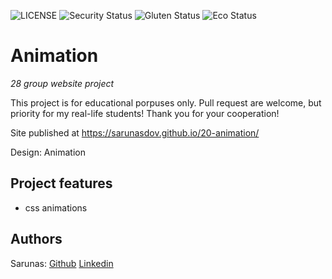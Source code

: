 ![LICENSE](https://img.shields.io/badge/license-MIT-blue.svg?style=flat-square)
![Security Status](https://img.shields.io/security-headers?label=Security&url=https%3A%2F%2Fgithub.com&style=flat-square)
![Gluten Status](https://img.shields.io/badge/Gluten-Free-green.svg)
![Eco Status](https://img.shields.io/badge/ECO-Friendly-green.svg)

# Animation

_28 group website project_

This project is for educational porpuses only. Pull request are welcome, but priority for my real-life students! Thank you for your cooperation!

Site published at https://sarunasdov.github.io/20-animation/

Design: Animation

## Project features

- css animations

## Authors

Sarunas: [Github](https://github.com/SarunasDov)
[Linkedin](linkedin.com/in/sarunas-dovydaitis-7a5644174)
